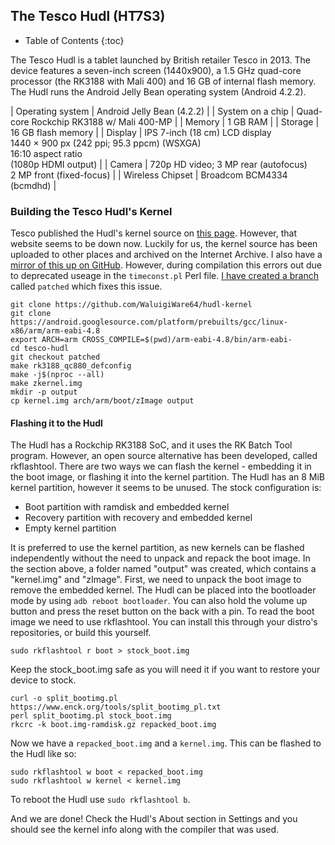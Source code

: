## The Tesco Hudl (HT7S3)

* Table of Contents
{:toc}

The Tesco Hudl is a tablet launched by British retailer Tesco in 2013. The device features a seven-inch screen (1440x900), a 1.5 GHz quad-core processor (the RK3188 with Mali 400) and 16 GB of internal flash memory. The Hudl runs the Android Jelly Bean operating system (Android 4.2.2).

| Operating system	  | Android Jelly Bean (4.2.2)                                                                                                   |
| System on a chip	  | Quad-core Rockchip RK3188 w/ Mali 400-MP                                                                                     |
| Memory              |	1 GB RAM                                                                                                                     |
| Storage	            | 16 GB flash memory                                                                                                           |
| Display	            | IPS 7-inch (18 cm) LCD display<br/>1440 × 900 px (242 ppi; 95.3 ppcm) (WSXGA)<br/>16:10 aspect ratio<br/>(1080p HDMI output) |
| Camera	            | 720p HD video; 3 MP rear (autofocus)<br/>2 MP front (fixed-focus)                                                            | 
| Wireless Chipset 	  | Broadcom BCM4334 (bcmdhd)                                                                                                    |

### Building the Tesco Hudl's Kernel
Tesco published the Hudl's kernel source on [this page](https://web.archive.org/web/20160322105950/https://www.tescotechsupport.com/downloads/). However, that website seems to be down now. Luckily for us, the kernel source has been uploaded to other places and archived on the Internet Archive. I also have a [mirror of this up on GitHub](https://github.com/WaluigiWare64/hudl-kernel/tree/stock). However, during compilation this errors out due to deprecated useage in the `timeconst.pl` Perl file. [I have created a branch](https://github.com/WaluigiWare64/hudl-kernel/tree/patched) called `patched` which fixes this issue.
```
git clone https://github.com/WaluigiWare64/hudl-kernel
git clone https://android.googlesource.com/platform/prebuilts/gcc/linux-x86/arm/arm-eabi-4.8
export ARCH=arm CROSS_COMPILE=$(pwd)/arm-eabi-4.8/bin/arm-eabi-
cd tesco-hudl
git checkout patched
make rk3188_qc880_defconfig
make -j$(nproc --all)
make zkernel.img
mkdir -p output
cp kernel.img arch/arm/boot/zImage output
```

#### Flashing it to the Hudl
The Hudl has a Rockchip RK3188 SoC, and it uses the RK Batch Tool program. However, an open source alternative has been developed, called rkflashtool. There are two ways we can flash the kernel - embedding it in the boot image, or flashing it into the kernel partition. The Hudl has an 8 MiB kernel partition, however it seems to be unused. The stock configuration is:
- Boot partition with ramdisk and embedded kernel
- Recovery partition with recovery and embedded kernel
- Empty kernel partition

It is preferred to use the kernel partition, as new kernels can be flashed independently without the need to unpack and repack the boot image. In the section above, a folder named "output" was created, which contains a "kernel.img" and "zImage".
First, we need to unpack the boot image to remove the embedded kernel. The Hudl can be placed into the bootloader mode by using `adb reboot bootloader`. You can also hold the volume up button and press the reset button on the back with a pin.
To read the boot image we need to use rkflashtool. You can install this through your distro's repositories, or build this yourself.
```
sudo rkflashtool r boot > stock_boot.img
```
Keep the stock_boot.img safe as you will need it if you want to restore your device to stock.
```
curl -o split_bootimg.pl https://www.enck.org/tools/split_bootimg_pl.txt
perl split_bootimg.pl stock_boot.img
rkcrc -k boot.img-ramdisk.gz repacked_boot.img
```
Now we have a `repacked_boot.img` and a `kernel.img`. This can be flashed to the Hudl like so:
```
sudo rkflashtool w boot < repacked_boot.img
sudo rkflashtool w kernel < kernel.img
```
To reboot the Hudl use `sudo rkflashtool b`.

And we are done! Check the Hudl's About section in Settings and you should see the kernel info along with the compiler that was used.
